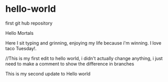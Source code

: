 # hello-world
first git hub repository

Hello Mortals

Here I sit typing and grinning, enjoying my life because i'm winning.
I love taco Tuesday!.

//This is my first edit to hello world, i didn't actually change anything, i just need to make a comment to show the difference in branches

This is my second update to Hello world